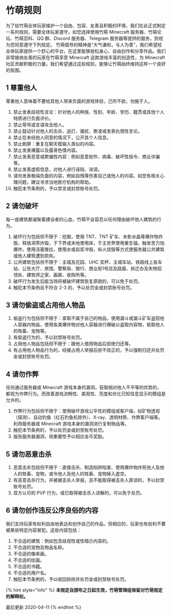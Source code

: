 # 竹萌规则

为了给竹萌全体玩家维护一个自由、包容、友善且积极的环境，我们在此正式制定一系列规则，需要全体玩家遵守。如您选择使用竹萌 Minecraft 服务器、竹萌论坛、竹萌百科、QQ 群、Discord 服务器、Telegram 服务器等提供的服务，则视为您同意遵守下列规定。 竹萌倡导的精神是“大气谦和，与人为善”，我们希望给全体玩家提供一个舒心的平台，在这里能够放松身心、自由创作和分享作品。我们非常接纳友善的玩家在竹萌享受 Minecraft 这款游戏丰富的创造性，为 Minecraft 社区贡献积极的力量。我们希望通过这些规则，能够让竹萌始终维持这样一个良好的氛围。

## 1 尊重他人

尊重他人意味着不要给其他人带来负面的游戏体验，己所不欲，勿施于人。

1. 禁止发表歧视性言论：针对他人的种族、性别、年龄、学历、籍贯或其他个人特质进行负面评价。
2. 禁止辱骂或言语攻击他人。
3. 禁止鼓动针对他人的击杀、追打、骚扰、欺凌或发表仇恨性言论。
4. 禁止在未经他人同意的情况下，公开其个人信息。
5. 禁止刷屏：重复在聊天框输入类似的内容。
6. 禁止发表裸露以及露骨色情内容。
7. 禁止发表恶意或欺骗性内容：例如恶意软件、病毒、破坏性指令、商业诈骗等。
8. 禁止发表虚假信息，对他人进行诬陷、诽谤。
9. 请勿发表极端负面的内容，例如自残等伤害自己或他人的内容。如您有相关心理问题，建议寻求当地医疗机构的帮助。
10. 触犯本节条例的，予以禁言或封禁账号处罚。

## 2 请勿破坏

每一座建筑都凝聚着建设者的心血，竹萌不会容忍以任何理由破坏他人建筑的行为。

1. 破坏行为包括但不限于：挖掘，使用 TNT、TNT 矿车、末影水晶等爆炸物炸毁，释放凋零炸毁，于下界或末地使用床，于主世界使用重生锚，触发苦力怕爆炸，使用活塞推拉，使用水或岩浆冲毁，纵火烧毁等方式使服务器公共建筑或他人建筑遭到损失。
2. 公共建筑包括但不限于：主城及花园、UHC 奖杯、主城车站、铁路线上各车站、公告大厅、旅馆、警察局、银行、商业街1号店及路面、拆迁办及失物招领处、建筑师之家、画廊、收购所等。 
3. 破坏行为发生后能当场将被破坏建筑恢复原貌的，可以免于处罚。
4. 触犯本节条例且不符合 2-3 的，予以处罚金或封禁账号处罚。

## 3 请勿偷盗或占用他人物品

1. 偷盗行为包括但不限于：拿取不属于自己的物品，使用漏斗或漏斗矿车盗窃他人容器内物品，使用各类爆炸物对他人容器进行爆破以盗取内容物，偷取他人的牲畜、宠物等。
2. 有偷盗行为的，予以封禁账号处罚。
3. 占用他人物品包括但不限于：跟他人借用物品后拒绝归还等。
4. 有占用他人物品行为的，经被占用人举报后拒不改正的，予以强制归还并处罚金或封禁账号处罚。

## 4 请勿作弊

任何通过服务器或 Minecraft 游戏本身的漏洞，获取相对他人不平等的优势的，都视为作弊行为。而改善游戏流畅性、美观性、亮度和优化已知信息显示的模组是允许的。

1. 作弊行为包括但不限于：使用破坏游戏公平性的模组或客户端，如矿物透视（探测）、自动钓鱼（红石钓鱼机除外）、X-ray、透明材质、作弊客户端等。利用服务器或 Minecraft 游戏本身的漏洞进行复制物品等。
2. 触犯本节条例的，予以处罚金或封禁账号处罚。
3. 报告服务器漏洞，视重要性予以相应金币奖励。

## 5 请勿恶意击杀

1. 恶意击杀包括但不限于：直接击杀、制造陷阱陷害、使用爆炸物炸死他人及他人的牲畜、宠物，或令他人及他人的牲畜、宠物掉入虚空。
2. 有恶意击杀行为，并被被击杀人举报，且不能取得被击杀人原谅的，予以封禁账号处罚。
3. 双方认可的 PVP 行为，或已取得被击杀人谅解的，可以免于处罚。

## 6 请勿创作违反公序良俗的内容

我们支持玩家有权利自由地表达和创作自己的作品，但相应的，玩家也有权利不要被某些特定内容冒犯。这些内容包括：

1. 不合适的建筑：例如包含歧视性或性暗示内容的。
2. 不合适的宠物及物品名称。
3. 不合适的像素画。
4. 不合适的绘画。
5. 不合适的书籍。
6. 不合适的用户名。
7. 触犯本节条例的，予以收回拆除并处罚金或封禁账号处罚。

{% hint style="info" %}
**本规定自颁布之日起生效，竹萌管理组保留对竹萌规定的解释权。**

最后更新 2020-04-11
{% endhint %}


